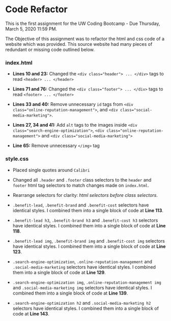 # Code Refactor

This is the first assignment for the UW Coding Bootcamp - Due Thursday, March 5, 2020 11:59 PM. 

The Objective of this assignment was to refactor the html and css code of a website which was provided.  This source website had many pieces of redundant or missing code outlined below.

### index.html  

* **Lines 10 and 23:** Changed the ` <div class="header"> ... </div> ` tags to read ` <header> ... </header> ` 

* **Lines 71 and 76:** Changed the ` <div class="footer"> ... </div> ` tags to read ` <footer> ... </footer> `

* **Lines 33 and 40:** Remove unnecessary `id` tags from `<div class="online-reputation-management">`, and `<div class="social-media-marketing">`.

* **Lines 27, 34 and 41:** Add `alt` tags to the images inside `<div class="search-engine-optimization">`, `<div class="online-reputation-management">` and `<div class="social-media-marketing">`

* **Line 65:** Remove unnecessary `</img>` tag

### style.css

* Placed single quotes around `Calibri`

* Changed all `.header` and `.footer` class selectors to the `header` and `footer` html tag selectors to match changes made on `index.html`.

* Rearrange selectors for clarity: *html selectors before class selectors*.

* `.benefit-lead`, `.benefit-brand` and `.benefit-cost` selectors have identical styles. I combined them into a single block of code at **Line 113**. 

* `.benefit-lead h3`, `.benefit-brand h3` and `.benefit-cost h3` selectors have identical styles. I combined them into a single block of code at **Line 118**. 

* `.benefit-lead img`, `.benefit-brand img` and `.benefit-cost img` selectors have identical styles. I combined them into a single block of code at **Line 123**. 

* `.search-engine-optimization`, `.online-reputation-management` and `.social-media-marketing` selectors have identical styles. I combined them into a single block of code at **Line 129**. 

* `.search-engine-optimization img`, `.online-reputation-management img` and `.social-media-marketing img` selectors have identical styles. I combined them into a single block of code at **Line 139**. 

* `.search-engine-optimization h2` and `.social-media-marketing h2` selectors have identical styles. I combined them into a single block of code at **Line 143**. 







